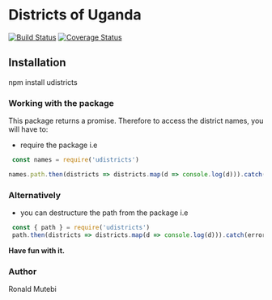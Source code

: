 # Districts of Uganda

[![Build Status](https://travis-ci.com/mutebironald/district-scrapper.svg?token=uNbpByFVLu8G28ZejRXs&branch=master)](https://travis-ci.com/mutebironald/district-scrapper) [![Coverage Status](https://coveralls.io/repos/github/mutebironald/district-scrapper/badge.svg?branch=master)](https://coveralls.io/github/mutebironald/district-scrapper?branch=master)

## Installation

npm install udistricts

### Working with the package

This package returns a promise. Therefore to access the district names, you will have to:

- require the package i.e

```js
 const names = require('udistricts')

names.path.then(districts => districts.map(d => console.log(d))).catch(error => console.log(error))
```

### Alternatively

- you can destructure the path from the package i.e

 ```js
  const { path } = require('udistricts')
  path.then(districts => districts.map(d => console.log(d))).catch(error => console.log(error))
```

**Have fun with it.**

### Author

Ronald Mutebi
